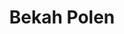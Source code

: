 ---
# Display name
title: Bekah Polen

# Organizational groups that you belong to (for People widget)
#   Set this to `[]` or comment out if you are not using People widget.
user_groups:
  - Graduate Students
---